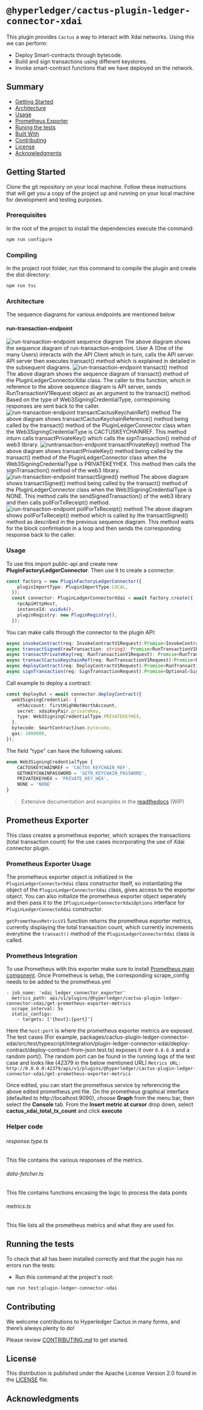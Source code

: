 # `@hyperledger/cactus-plugin-ledger-connector-xdai`

This plugin provides `Cactus` a way to interact with Xdai networks. Using this we can perform:
* Deploy Smart-contracts through bytecode.
* Build and sign transactions using different keystores.
* Invoke smart-contract functions that we have deployed on the network.
## Summary

  - [Getting Started](#getting-started)
  - [Architecture](#architecture)
  - [Usage](#usage)
  - [Prometheus Exporter](#prometheus-exporter)
  - [Runing the tests](#running-the-tests)
  - [Built With](#built-with)
  - [Contributing](#contributing)
  - [License](#license)
  - [Acknowledgments](#acknowledgments)

## Getting Started

Clone the git repository on your local machine. Follow these instructions that will get you a copy of the project up and running on
your local machine for development and testing purposes.

### Prerequisites

In the root of the project to install the dependencies execute the command:
```sh
npm run configure
```

### Compiling

In the project root folder, run this command to compile the plugin and create the dist directory:
```sh
npm run tsc
```

### Architecture
The sequence diagrams for various endpoints are mentioned below

#### run-transaction-endpoint
![run-transaction-endpoint sequence diagram](docs/architecture/images/run-transaction-endpoint.png)
The above diagram shows the sequence diagram of run-transaction-endpoint. User A (One of the many Users) interacts with the API Client which in turn, calls the API server. API server then executes transact() method which is explained in detailed in the subsequent diagrams.
![run-transaction-endpoint transact() method](docs/architecture/images/run-transaction-endpoint-transact.png)
The above diagram shows the sequence diagram of transact() method of the PluginLedgerConnectorXdai class. The caller to this function, which in reference to the above sequence diagram is API server, sends RunTransactionV1Request object as an argument to the transact() method. Based on the type of Web3SigningCredentialType, corresponsing responses are sent back to the caller.  
![run-transaction-endpoint transactCactusKeychainRef() method](docs/architecture/images/run-transaction-endpoint-transact-cactuskeychainref.png)
The above diagram shows transactCactusKeychainReference() method being called by the transact() method of the PluginLedgerConnector class when the Web3SigningCredentialType is CACTUSKEYCHAINREF. This method inturn calls transactPrivateKey() which calls the signTransaction() method of web3 library. 
![runtransaction-endpoint transactPrivateKey() method](docs/architecture/images/run-transaction-endpoint-transact-privatekey.png)
The above diagram shows transactPrivateKey() method being called by the transact() method of the PluginLedgerConnector class when the Web3SigningCredentialType is PRIVATEKEYHEX. This method then calls the signTransaction() method of the web3 library.
![run-transaction-endpoint transactSigned() method](docs/architecture/images/run-transaction-endpoint-transact-signed.png)
The above diagram shows transactSigned() method being called by the transact() method of the PluginLedgerConnector class when the Web3SigningCredentialType is NONE. This method calls the sendSignedTransaction() of the web3 library and then calls pollForTxReceipt() method.
![run-transaction-endpoint pollForTxReceipt() method](docs/architecture/images/run-transaction-endpoint-transact-pollfortxreceipt.png)
The above diagram shows pollForTxReceipt() method which is called by the transactSigned() method as described in the previous sequence diagram. This method waits for the block confirmation in a loop and then sends the corresponding response back to the caller.

### Usage

To use this import public-api and create new **PluginFactoryLedgerConnector**. Then use it to create a connector.
```typescript
const factory = new PluginFactoryLedgerConnector({
    pluginImportType: PluginImportType.LOCAL,
  });
  const connector: PluginLedgerConnectorXdai = await factory.create({
    rpcApiHttpHost,
    instanceId: uuidv4(),
    pluginRegistry: new PluginRegistry(),
  });
```
You can make calls through the connector to the plugin API:

```typescript
async invokeContract(req: InvokeContractV1Request):Promise<InvokeContractV1Response>;
async transactSigned(rawTransaction: string): Promise<RunTransactionV1Response>;
async transactPrivateKey(req: RunTransactionV1Request): Promise<RunTransactionV1Response>;
async transactCactusKeychainRef(req: RunTransactionV1Request):Promise<RunTransactionV1Response>;
async deployContract(req: DeployContractV1Request):Promise<RunTransactionV1Response>;
async signTransaction(req: SignTransactionRequest):Promise<Optional<SignTransactionResponse>>;
```

Call example to deploy a contract:
```typescript
const deployOut = await connector.deployContract({
  web3SigningCredential: {
    ethAccount: firstHighNetWorthAccount,
    secret: xdaiKeyPair.privateKey,
    type: Web3SigningCredentialType.PRIVATEKEYHEX,
  },
  bytecode: SmartContractJson.bytecode,
  gas: 1000000,
});
```
The field "type" can have the following values:
```typescript
enum Web3SigningCredentialType {
    CACTUSKEYCHAINREF = 'CACTUS_KEYCHAIN_REF',
    GETHKEYCHAINPASSWORD = 'GETH_KEYCHAIN_PASSWORD',
    PRIVATEKEYHEX = 'PRIVATE_KEY_HEX',
    NONE = 'NONE'
}
```
> Extensive documentation and examples in the [readthedocs](https://readthedocs.org/projects/hyperledger-cactus/) (WIP) 

## Prometheus Exporter

This class creates a prometheus exporter, which scrapes the transactions (total transaction count) for the use cases incorporating the use of Xdai connector plugin.

### Prometheus Exporter Usage
The prometheus exporter object is initialized in the `PluginLedgerConnectorXdai` class constructor itself, so instantiating the object of the `PluginLedgerConnectorXdai` class, gives access to the exporter object.
You can also initialize the prometheus exporter object seperately and then pass it to the `IPluginLedgerConnectorXdaiOptions` interface for `PluginLedgerConnectoXdai` constructor.

`getPrometheusMetricsV1` function returns the prometheus exporter metrics, currently displaying the total transaction count, which currently increments everytime the `transact()` method of the `PluginLedgerConnectorXdai` class is called.

### Prometheus Integration
To use Prometheus with this exporter make sure to install [Prometheus main component](https://prometheus.io/download/).
Once Prometheus is setup, the corresponding scrape_config needs to be added to the prometheus.yml

```(yaml)
- job_name: 'xdai_ledger_connector_exporter'
  metrics_path: api/v1/plugins/@hyperledger/cactus-plugin-ledger-connector-xdai/get-prometheus-exporter-metrics
  scrape_interval: 5s
  static_configs:
    - targets: ['{host}:{port}']
```

Here the `host:port` is where the prometheus exporter metrics are exposed. The test cases (For example, packages/cactus-plugin-ledger-connector-xdai/src/test/typescript/integration/plugin-ledger-connector-xdai/deploy-contract/deploy-contract-from-json.test.ts) exposes it over `0.0.0.0` and a random port(). The random port can be found in the running logs of the test case and looks like (42379 in the below mentioned URL)
`Metrics URL: http://0.0.0.0:42379/api/v1/plugins/@hyperledger/cactus-plugin-ledger-connector-xdai/get-prometheus-exporter-metrics`

Once edited, you can start the prometheus service by referencing the above edited prometheus.yml file.
On the prometheus graphical interface (defaulted to http://localhost:9090), choose **Graph** from the menu bar, then select the **Console** tab. From the **Insert metric at cursor** drop down, select **cactus_xdai_total_tx_count** and click **execute**

### Helper code

###### response.type.ts
This file contains the various responses of the metrics.

###### data-fetcher.ts
This file contains functions encasing the logic to process the data points

###### metrics.ts
This file lists all the prometheus metrics and what they are used for.

## Running the tests

To check that all has been installed correctly and that the pugin has no errors run the tests:

* Run this command at the project's root:
```sh
npm run test:plugin-ledger-connector-xdai
```

## Contributing

We welcome contributions to Hyperledger Cactus in many forms, and there’s always plenty to do!

Please review [CONTRIBUTING.md](../../CONTRIBUTING.md) to get started.

## License

This distribution is published under the Apache License Version 2.0 found in the [LICENSE](../../LICENSE) file.

## Acknowledgments 
